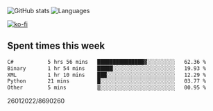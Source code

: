 ![GitHub stats](https://github-readme-stats.vercel.app/api?username=emipa606&theme=github_dark&show_icons=true) 
![Languages](https://github-readme-stats.vercel.app/api/top-langs/?username=emipa606&theme=github_dark&layout=compact)

[![ko-fi](https://ko-fi.com/img/githubbutton_sm.svg)](https://ko-fi.com/G2G55DDYD)

## Spent times this week
<!--START_SECTION:waka-->

```txt
C#           5 hrs 56 mins   ███████████████▓░░░░░░░░░   62.36 %
Binary       1 hr 54 mins    █████░░░░░░░░░░░░░░░░░░░░   19.93 %
XML          1 hr 10 mins    ███░░░░░░░░░░░░░░░░░░░░░░   12.29 %
Python       21 mins         █░░░░░░░░░░░░░░░░░░░░░░░░   03.77 %
Other        5 mins          ▒░░░░░░░░░░░░░░░░░░░░░░░░   00.95 %
```

<!--END_SECTION:waka-->


26012022/8690260
